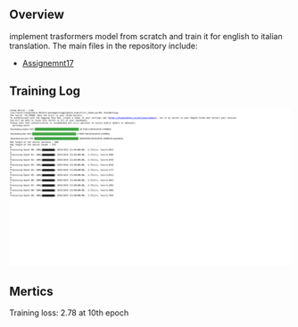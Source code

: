 
## Overview

implement trasformers model from scratch and train it for english to italian translation. The main files in the repository include:

- [Assignemnt17](https://github.com/mrrahul011/ERAV2/blob/main/Assignment17/Assignment17.ipynb)

## Training Log

  ![](https://github.com/mrrahul011/ERAV2/blob/main/Assignment17/training_log.png)

## Mertics

Training loss: 2.78 at 10th epoch

